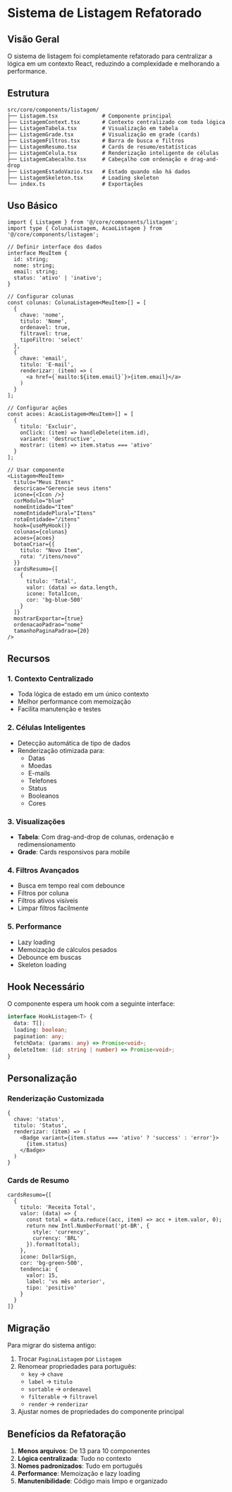 # Sistema de Listagem Refatorado

## Visão Geral

O sistema de listagem foi completamente refatorado para centralizar a lógica em um contexto React, reduzindo a complexidade e melhorando a performance.

## Estrutura

```
src/core/components/listagem/
├── Listagem.tsx              # Componente principal
├── ListagemContext.tsx       # Contexto centralizado com toda lógica
├── ListagemTabela.tsx        # Visualização em tabela
├── ListagemGrade.tsx         # Visualização em grade (cards)
├── ListagemFiltros.tsx       # Barra de busca e filtros
├── ListagemResumo.tsx        # Cards de resumo/estatísticas
├── ListagemCelula.tsx        # Renderização inteligente de células
├── ListagemCabecalho.tsx     # Cabeçalho com ordenação e drag-and-drop
├── ListagemEstadoVazio.tsx   # Estado quando não há dados
├── ListagemSkeleton.tsx      # Loading skeleton
└── index.ts                  # Exportações
```

## Uso Básico

```tsx
import { Listagem } from '@/core/components/listagem';
import type { ColunaListagem, AcaoListagem } from '@/core/components/listagem';

// Definir interface dos dados
interface MeuItem {
  id: string;
  nome: string;
  email: string;
  status: 'ativo' | 'inativo';
}

// Configurar colunas
const colunas: ColunaListagem<MeuItem>[] = [
  {
    chave: 'nome',
    titulo: 'Nome',
    ordenavel: true,
    filtravel: true,
    tipoFiltro: 'select'
  },
  {
    chave: 'email',
    titulo: 'E-mail',
    renderizar: (item) => (
      <a href={`mailto:${item.email}`}>{item.email}</a>
    )
  }
];

// Configurar ações
const acoes: AcaoListagem<MeuItem>[] = [
  {
    titulo: 'Excluir',
    onClick: (item) => handleDelete(item.id),
    variante: 'destructive',
    mostrar: (item) => item.status === 'ativo'
  }
];

// Usar componente
<Listagem<MeuItem>
  titulo="Meus Itens"
  descricao="Gerencie seus itens"
  icone={<Icon />}
  corModulo="blue"
  nomeEntidade="Item"
  nomeEntidadePlural="Itens"
  rotaEntidade="/itens"
  hook={useMyHook()}
  colunas={colunas}
  acoes={acoes}
  botaoCriar={{
    titulo: "Novo Item",
    rota: "/itens/novo"
  }}
  cardsResumo={[
    {
      titulo: 'Total',
      valor: (data) => data.length,
      icone: TotalIcon,
      cor: 'bg-blue-500'
    }
  ]}
  mostrarExportar={true}
  ordenacaoPadrao="nome"
  tamanhoPaginaPadrao={20}
/>
```

## Recursos

### 1. Contexto Centralizado
- Toda lógica de estado em um único contexto
- Melhor performance com memoização
- Facilita manutenção e testes

### 2. Células Inteligentes
- Detecção automática de tipo de dados
- Renderização otimizada para:
  - Datas
  - Moedas
  - E-mails
  - Telefones
  - Status
  - Booleanos
  - Cores

### 3. Visualizações
- **Tabela**: Com drag-and-drop de colunas, ordenação e redimensionamento
- **Grade**: Cards responsivos para mobile

### 4. Filtros Avançados
- Busca em tempo real com debounce
- Filtros por coluna
- Filtros ativos visíveis
- Limpar filtros facilmente

### 5. Performance
- Lazy loading
- Memoização de cálculos pesados
- Debounce em buscas
- Skeleton loading

## Hook Necessário

O componente espera um hook com a seguinte interface:

```typescript
interface HookListagem<T> {
  data: T[];
  loading: boolean;
  pagination: any;
  fetchData: (params: any) => Promise<void>;
  deleteItem: (id: string | number) => Promise<void>;
}
```

## Personalização

### Renderização Customizada

```tsx
{
  chave: 'status',
  titulo: 'Status',
  renderizar: (item) => (
    <Badge variant={item.status === 'ativo' ? 'success' : 'error'}>
      {item.status}
    </Badge>
  )
}
```

### Cards de Resumo

```tsx
cardsResumo={[
  {
    titulo: 'Receita Total',
    valor: (data) => {
      const total = data.reduce((acc, item) => acc + item.valor, 0);
      return new Intl.NumberFormat('pt-BR', {
        style: 'currency',
        currency: 'BRL'
      }).format(total);
    },
    icone: DollarSign,
    cor: 'bg-green-500',
    tendencia: {
      valor: 15,
      label: 'vs mês anterior',
      tipo: 'positivo'
    }
  }
]}
```

## Migração

Para migrar do sistema antigo:

1. Trocar `PaginaListagem` por `Listagem`
2. Renomear propriedades para português:
   - `key` → `chave`
   - `label` → `titulo`
   - `sortable` → `ordenavel`
   - `filterable` → `filtravel`
   - `render` → `renderizar`
3. Ajustar nomes de propriedades do componente principal

## Benefícios da Refatoração

1. **Menos arquivos**: De 13 para 10 componentes
2. **Lógica centralizada**: Tudo no contexto
3. **Nomes padronizados**: Tudo em português
4. **Performance**: Memoização e lazy loading
5. **Manutenibilidade**: Código mais limpo e organizado 